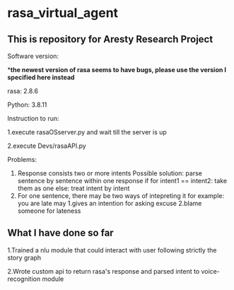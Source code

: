 # rasa_virtual_agent

## This is repository for Aresty Research Project

Software version:

***the newest version of rasa seems to have bugs, please use the version I specified here instead**

rasa: 2.8.6

Python: 3.8.11

Instruction to run:

1.execute rasaOSserver.py and wait till the server is up

2.execute Devs/rasaAPI.py

Problems:

1. Response consists two or more intents
   Possible solution:
   parse sentence by sentence within one response
   if for intent1 == intent2:
   take them as one
   else:
   treat intent by intent
2. For one sentence, there may be two ways of intepreting it
   for example: you are late may 1.gives an intention for asking excuse 2.blame someone for lateness

## What I have done so far

1.Trained a nlu module that could interact with user following strictly the story graph

2.Wrote custom api to return rasa's response and parsed intent to voice-recognition module
